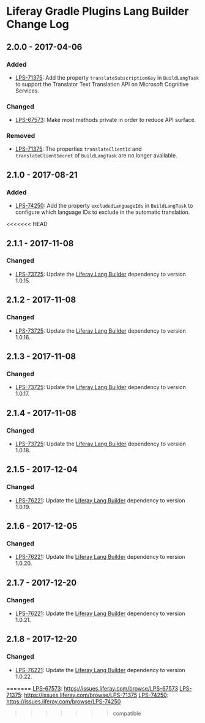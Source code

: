 # Liferay Gradle Plugins Lang Builder Change Log

## 2.0.0 - 2017-04-06

### Added
- [LPS-71375]: Add the property `translateSubscriptionKey` in `BuildLangTask` to
support the Translator Text Translation API on Microsoft Cognitive Services.

### Changed
- [LPS-67573]: Make most methods private in order to reduce API surface.

### Removed
- [LPS-71375]: The properties `translateClientId` and `translateClientSecret` of
`BuildLangTask` are no longer available.

## 2.1.0 - 2017-08-21

### Added
- [LPS-74250]: Add the property `excludedLanguageIds` in `BuildLangTask` to
configure which language IDs to exclude in the automatic translation.

<<<<<<< HEAD
## 2.1.1 - 2017-11-08

### Changed
- [LPS-73725]: Update the [Liferay Lang Builder] dependency to version 1.0.15.

## 2.1.2 - 2017-11-08

### Changed
- [LPS-73725]: Update the [Liferay Lang Builder] dependency to version 1.0.16.

## 2.1.3 - 2017-11-08

### Changed
- [LPS-73725]: Update the [Liferay Lang Builder] dependency to version 1.0.17.

## 2.1.4 - 2017-11-08

### Changed
- [LPS-73725]: Update the [Liferay Lang Builder] dependency to version 1.0.18.

## 2.1.5 - 2017-12-04

### Changed
- [LPS-76221]: Update the [Liferay Lang Builder] dependency to version 1.0.19.

## 2.1.6 - 2017-12-05

### Changed
- [LPS-76221]: Update the [Liferay Lang Builder] dependency to version 1.0.20.

## 2.1.7 - 2017-12-20

### Changed
- [LPS-76221]: Update the [Liferay Lang Builder] dependency to version 1.0.21.

## 2.1.8 - 2017-12-20

### Changed
- [LPS-76221]: Update the [Liferay Lang Builder] dependency to version 1.0.22.

[Liferay Lang Builder]: https://github.com/liferay/liferay-portal/tree/master/modules/util/lang-builder
[LPS-67573]: https://issues.liferay.com/browse/LPS-67573
[LPS-71375]: https://issues.liferay.com/browse/LPS-71375
[LPS-73725]: https://issues.liferay.com/browse/LPS-73725
[LPS-74250]: https://issues.liferay.com/browse/LPS-74250
[LPS-76221]: https://issues.liferay.com/browse/LPS-76221
=======
[LPS-67573]: https://issues.liferay.com/browse/LPS-67573
[LPS-71375]: https://issues.liferay.com/browse/LPS-71375
[LPS-74250]: https://issues.liferay.com/browse/LPS-74250
>>>>>>> compatible

